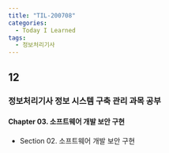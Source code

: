 ```yaml
---
title: "TIL-200708"
categories:
  - Today I Learned
tags:
  - 정보처리기사
---
```


## 12
### 정보처리기사 정보 시스템 구축 관리 과목 공부
#### Chapter 03. 소프트웨어 개발 보안 구현
  - Section 02. 소프트웨어 개발 보안 구현

